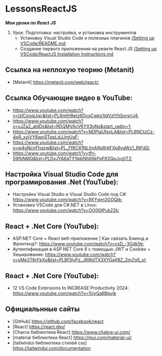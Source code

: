 # LessonsReactJS
___Мои уроки по React JS___

1. Урок. Подготовка: настройка, и установка инструментов
   - Установку Visual Studio Code и полезных плагинов [/Setting up VSCode/README.md](./Setting-up-VSCode/README.md);
   - Создание первого приложенния на реакте React JS [/Setting up VSCode/ReactJS Installation Instructions.md](https://github.com/OlexiiForWork/LessonsReactJS/blob/main/Setting%20up%20VSCode/ReactJS%20Installation%20Instructions.md#%D1%81%D0%BE%D0%B7%D0%B4%D0%B0%D0%BD%D0%B8%D0%B5-react-js-%D1%81%D0%BF%D0%B5%D1%80%D0%B2%D0%B0-%D0%B6%D0%B5%D0%BB%D0%B0%D1%82%D0%B5%D0%BB%D1%8C%D0%BD%D0%BE-%D0%B2%D1%8B%D0%BF%D0%BE%D0%BB%D0%BD%D0%B8%D1%82%D1%8C-%D1%88%D0%B0%D0%B3%D0%B8-%D0%BF%D0%BE-%D1%83%D1%81%D1%82%D0%B0%D0%BD%D0%BE%D0%B2%D0%BA%D0%B5-nodejs-%D1%81%D0%BC%D0%BE%D1%82%D1%80%D0%B8%D1%82%D0%B5-readmemd)


## Ссылка на неплохую теорию (Metanit)
-  [Metanit] https://metanit.com/web/react/;
  
## Ссылка Обучающие видео в YouTube:
-  https://www.youtube.com/watch?v=lzICzoqlJgc&list=PL9mlH9etz6DyxCwks1tdVzlYhSxrsrjJ4;
-  https://www.youtube.com/watch?v=xJZa2_aldDs&list=RDQMVAcV6YX3oNs&start_radio=1;
-  https://www.youtube.com/watch?v=NDPiaUfsnLA&list=PL6NCtzCz-4pR_xzjVY6wpSTppLdJJmUqF;
-  https://www.youtube.com/watch?v=w4oNcyFhqzw&list=PL_Ff6C61NLImA9pRrkFXp8yaWz1_RtFdQ;
-  https://www.youtube.com/watch?v=tfn-59fbNMQ&list=PLDyJYA6aTY1lpbNh66kFpF62QpJyzliT2;

## Настройка Visual Studio Code для програмирования .Net (YouTube):
-  Настройка Visual Studio и Visual Studio Code под C#: https://www.youtube.com/watch?v=9XYwm2GOQtk;
-  Установка VSCode для C#.NET в Linux: https://www.youtube.com/watch?v=OO00tPuk22k;

## React + .Net Core (YouTube):  
-  ASP.NET Core + React веб-приложение | Как связать Бэкенд и Фронтенд?: https://www.youtube.com/watch?v=csD_-3Gdk5k;
-  Аутентификация в ASP.NET Core 8 с помощью JWT и Cookies + Хеширование: https://www.youtube.com/watch?v=sMe3T6rFkXo&list=PLBf3IyPz_J6WdTX3XYGajf8Z_2mZg5_xI;
  
## React + .Net Core (YouTube): 
-  12 VS Code Extensions to INCREASE Productivity 2024:  https://www.youtube.com/watch?v=1UyQaR8pvjk

## Официальнные сайты
-  [GitHub] https://github.com/facebook/react
-  [React] https://react.dev/
-  [Chacra библиотека React] https://www.chakra-ui.com/
-  [material библиотека React] https://mui.com/material-ui/
-  [tailwindui библиотека стилей css] https://tailwindui.com/documentation
